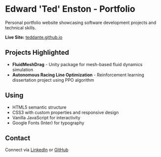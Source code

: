 # Edward 'Ted' Enston - Portfolio

Personal portfolio website showcasing software development projects and technical skills.

**Live Site:** [teddante.github.io](https://teddante.github.io)

## Projects Highlighted

- **FluidMeshDrag** - Unity package for mesh-based fluid dynamics simulation
- **Autonomous Racing Line Optimization** - Reinforcement learning dissertation project using PPO algorithm

## Using

- HTML5 semantic structure
- CSS3 with custom properties and responsive design
- Vanilla JavaScript for interactivity
- Google Fonts (Inter) for typography

## Contact

Connect via [LinkedIn](https://www.linkedin.com/in/ted-enston/) or [GitHub](https://github.com/teddante)
